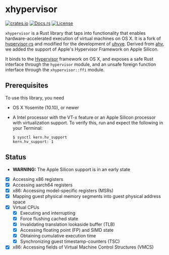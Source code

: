 # xhypervisor

[![crates.io](https://img.shields.io/crates/v/xhypervisor.svg)](https://crates.io/crates/xhypervisor)
[![Docs.rs](https://docs.rs/xhypervisor/badge.svg)](https://docs.rs/xhypervisor)
[![License](https://img.shields.io/crates/l/xhypervisor.svg)](https://img.shields.io/crates/l/xhypervisor.svg)

`xhypervisor` is a Rust library that taps into functionality that enables hardware-accelerated execution of virtual machines on OS X.
It is a fork of [hypervisor-rs](https://github.com/saurvs/hypervisor-rs) and modified for the development of [uhyve](https://github.com/hermit-os/uhyve).
Derived from [ahv](https://github.com/Thog/ahv), we added the support of Apple's Hypervisor Framework on Apple Silicon.

It binds to the [Hypervisor](https://developer.apple.com/documentation/hypervisor) framework on OS X, and exposes a safe Rust interface through the `hypervisor` module, and an unsafe foreign function interface through the `xhypervisor::ffi` module.

## Prerequisites

To use this library, you need

* OS X Yosemite (10.10), or newer

* A Intel processor with the VT-x feature or an Apple Silicon processor with virtualization support. To verify this, run and expect the
following in your Terminal:
  ```shell
  $ sysctl kern.hv_support
  kern.hv_support: 1
  ```

## Status
- **WARNING:** The Apple Silicon support is in an early state
- [x] Accessing x86 registers
- [x] Accessing aarch64 registers
- [x] x86: Accessing model-specific registers (MSRs)
- [x] Mapping guest physical memory segments into guest physical address space
- [x] Virtual CPUs
  - [x] Executing and interrupting
  - [x] Force flushing cached state
  - [x] Invalidating translation lookaside buffer (TLB)
  - [x] Accessing floating point (FP) and SIMD state
  - [x] Obtaining cumulative execution time
  - [x] Synchronizing guest timestamp-counters (TSC)
- [x] x86: Accessing fields of Virtual Machine Control Structures (VMCS)
